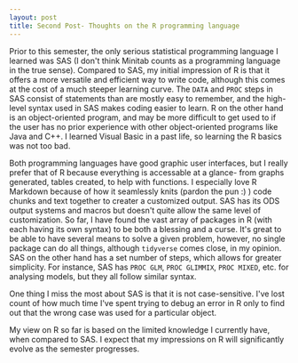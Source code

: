 ```yaml
---
layout: post
title: Second Post- Thoughts on the R programming language
---
```


Prior to this semester, the only serious statistical programming language I learned was SAS (I don't think Minitab counts as a programming language in the true sense). Compared to SAS, my initial impression of R is that it offers a more versatile and efficient way to write code, although this comes at the cost of a much steeper learning curve. The `DATA` and `PROC` steps in SAS consist of statements than are mostly easy to remember, and the high-level syntax used in SAS makes coding easier to learn. R on the other hand is an object-oriented program, and may be more difficult to get used to if the user has no prior experience with other object-oriented programs like Java and C++. I learned Visual Basic in a past life, so learning the R basics was not too bad.

Both programming languages have good graphic user interfaces, but I really prefer that of R because everything is accessable at a glance- from graphs generated, tables created, to help with functions. I especially love R Markdown because of how it seamlessly knits (pardon the pun :) ) code chunks and text together to creater a customized output. SAS has its ODS output systems and macros but doesn't quite allow the same level of customization. So far, I have found the vast array of packages in R (with each having its own syntax) to be both a blessing and a curse. It's great to be able to have several means to solve a given problem, however, no single package can do all things, although `tidyverse` comes close, in my opinion.  SAS on the other hand has a set number of steps, which allows for greater simplicity. For instance, SAS has `PROC GLM`, `PROC GLIMMIX`, `PROC MIXED`, etc. for analysing models, but they all follow similar syntax.

One thing I miss the most about SAS is that it is not case-sensitive. I've lost count of how much time I've spent trying to debug an error in R only to find out that the wrong case was used for a particular object. 

My view on R so far is based on the limited knowledge I currently have, when compared to SAS. I expect that my impressions on R will significantly evolve as the semester progresses.
